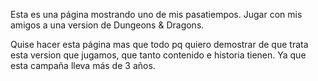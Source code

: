Esta es una página mostrando uno de mis pasatiempos. Jugar con mis amigos a una version de Dungeons & Dragons.

Quise hacer esta página mas que todo pq quiero demostrar de que trata esta version que jugamos, que tanto contenido e historia tienen. Ya que esta campaña lleva más de 3 años.
